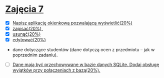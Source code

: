 # [Zajęcia 7](./lab7b.pdf)

- [x] [Napisz aplikację okienkową pozwalającą wyświetlić(20%)](./main.py)
- [x]  [zapisać(20%),](./main.py)
- [x] [usunąć(20%)](./main.py)
- [x] [edytować(20%)](./main.py)
- dane dotyczące studentów (dane dotyczą ocen z przedmiotu – jak w poprzednim
zadaniu).
- [ ] [Dane mają być przechowywane w bazie danych SQLite.
Dodaj obsługę wyjątków przy połączeniach z bazą(20%).](./main.py)



